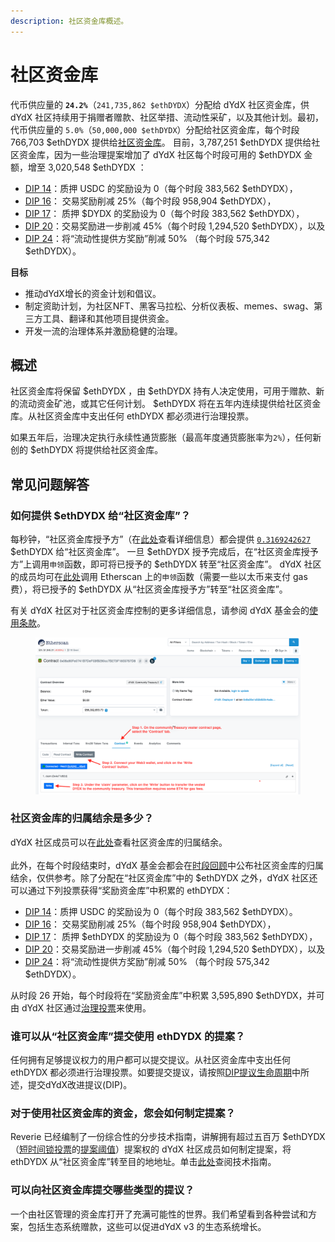 ```yaml
---
description: 社区资金库概述。
---
```


# 社区资金库

代币供应量的 **`24.2%`**（`241,735,862 $ethDYDX`）分配给 dYdX 社区资金库，供 dYdX 社区持续用于捐赠者赠款、社区举措、流动性采矿，以及其他计划。最初，代币供应量的 `5.0%`（`50,000,000 $ethDYDX`）分配给社区资金库，每个时段 766,703 $ethDYDX 提供给[社区资金库](https://docs.dydx.community/dydx-governance/start-here/dydx-allocations)。 目前，3,787,251 $ethDYDX 提供给社区资金库，因为一些治理提案增加了 dYdX 社区每个时段可用的 $ethDYDX 金额，增至 3,020,548 $ethDYDX ：

* [DIP 14](https://dydx.community/dashboard/proposal/7)：质押 USDC 的奖励设为 0（每个时段 383,562 $ethDYDX），
* [DIP 16](https://dydx.community/dashboard/proposal/8)： 交易奖励削减 25%（每个时段 958,904 $ethDYDX），
* [DIP 17](https://dydx.community/dashboard/proposal/9)： 质押 $DYDX 的奖励设为 0（每个时段 383,562 $ethDYDX），
* [DIP 20](https://dydx.community/dashboard/proposal/11)：交易奖励进一步削减 45%（每个时段 1,294,520 $ethDYDX），以及
* [DIP 24](https://github.com/dydxfoundation/dip/blob/master/content/dips/DIP-24.md)：将“流动性提供方奖励”削减 50% （每个时段 575,342 $ethDYDX）。



**目标**

* 推动dYdX增长的资金计划和倡议。
* 制定资助计划，为社区NFT、黑客马拉松、分析仪表板、memes、swag、第三方工具、翻译和其他项目提供资金。
* 开发一流的治理体系并激励稳健的治理。

## 概述

社区资金库将保留 $ethDYDX ，由 $ethDYDX 持有人决定使用，可用于赠款、新的流动资金矿池，或其它任何计划。 $ethDYDX 将在五年内连续提供给社区资金库。从社区资金库中支出任何 ethDYDX 都必须进行治理投票。

如果五年后，治理决定执行永续性通货膨胀（最高年度通货膨胀率为`2%`），任何新创的 $ethDYDX 将提供给社区资金库。

## 常见问题解答

### 如何提供 $ethDYDX 给“社区资金库”？

每秒钟，“社区资金库授予方”（在[此处](https://docs.dydx.community/dydx-governance/resources/technical-overview#governance-architecture-overview)查看详细信息）都会提供 [`0.3169242627`](tel:03169242627) $ethDYDX 给“社区资金库”。 一旦 $ethDYDX 授予完成后，在“社区资金库授予方”上调用`申领`函数，即可将已授予的 $ethDYDX 转至“社区资金库”。 dYdX 社区的成员均可在[此处](https://etherscan.io/address/0x08a90Fe0741B7DeF03fB290cc7B273F1855767D8#writeContract)调用 Etherscan 上的`申领`函数（需要一些以太币来支付 gas 费），将已授予的 $ethDYDX 从“社区资金库授予方”转至“社区资金库”。

有关 dYdX 社区对于社区资金库控制的更多详细信息，请参阅 dYdX 基金会的[使用条款](https://dydx.foundation/terms)。

<figure><img src="../.gitbook/assets/claim-function-CT-vester.png" alt=""><figcaption></figcaption></figure>

### 社区资金库的归属结余是多少？

dYdX 社区成员可以在[此处](https://dydx.shippooor.xyz/)查看社区资金库的归属结余。 \
\
此外，在每个时段结束时，dYdX 基金会都会在[时段回顾](https://dydx.foundation/blog)中公布社区资金库的归属结余，仅供参考。除了分配在“社区资金库”中的 $ethDYDX 之外，dYdX 社区还可以通过下列投票获得“奖励资金库”中积累的 ethDYDX：

* [DIP 14](https://dydx.community/dashboard/proposal/7)：质押 USDC 的奖励设为 0（每个时段 383,562 $ethDYDX）。
* [DIP 16](https://dydx.community/dashboard/proposal/8)： 交易奖励削减 25%（每个时段 958,904 $ethDYDX），
* [DIP 17](https://dydx.community/dashboard/proposal/9)： 质押 $ethDYDX 的奖励设为 0（每个时段 383,562 $ethDYDX），
* [DIP 20](https://dydx.community/dashboard/proposal/11)：交易奖励进一步削减 45%（每个时段 1,294,520 $ethDYDX），以及
* [DIP 24](https://github.com/dydxfoundation/dip/blob/master/content/dips/DIP-24.md)：将“流动性提供方奖励”削减 50% （每个时段 575,342 $ethDYDX）。

从时段 26 开始，每个时段将在“奖励资金库”中积累 3,595,890 $ethDYDX，并可由 dYdX 社区通过[治理投票](https://docs.dydx.community/dydx-governance/voting-and-governance/governance-parameters)来使用。

### 谁可以从“社区资金库”提交使用 ethDYDX 的提案？

任何拥有足够提议权力的用户都可以提交提议。从社区资金库中支出任何 ethDYDX 都必须进行治理投票。如要提交提议，请按照[DIP提议生命周期](../voting-and-governance/dip-proposal-lifecycle.md)中所述，提交dYdX改进提议(DIP)。

### 对于使用社区资金库的资金，您会如何制定提案？

Reverie 已经编制了一份综合性的分步技术指南，讲解拥有超过五百万 $ethDYDX（[短时间锁投票](https://docs.dydx.community/dydx-governance/voting-and-governance/governance-process#short-timelock-executor)的[提案阈值](https://docs.dydx.community/dydx-governance/voting-and-governance/governance-parameters#timelock-parameters)）提案权的 dYdX 社区成员如何制定提案，将 ethDYDX 从“社区资金库”转至目的地地址。单击[此处](https://app.gitbook.com/o/-MeNgGQU0ucT2xo4s8-T/s/-MeNfSkgj48hU0q8Zbjn/\~/changes/EyisuFjLIyJ7K9RzaTfJ/technical-guide-on-building-a-dydx-community-treasury-spending-proposal)查阅技术指南。

### 可以向社区资金库提交哪些类型的提议？

一个由社区管理的资金库打开了充满可能性的世界。我们希望看到各种尝试和方案，包括生态系统赠款，这些可以促进dYdX v3 的生态系统增长。
